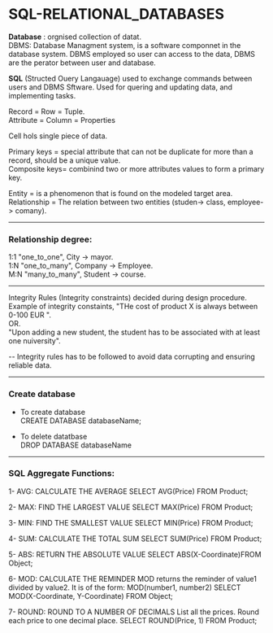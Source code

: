 # SQL-RELATIONAL_DATABASES
**Database** : orgnised collection of datat.  
DBMS: Database Managment system, is a software componnet in the database system. DBMS employed so user can access to the data, DBMS are the perator between user and database.


**SQL** (Structed Ouery Langauage) used to exchange commands between users and DBMS Sftware. Used for quering and updating data, and implementing tasks.

Record = Row = Tuple.   
Attribute = Column = Properties


Cell hols single piece of data.

Primary keys = special attribute that can not be duplicate for more than a record, should be a unique value.   
Composite keys= combinind two or more attributes values to form a primary key.


Entity = is a phenomenon that is found on the modeled target area.    
Relationship = The relation between two entities (studen-> class, employee-> comany).   

-----------------------------------
### Relationship degree:

1:1    "one_to_one",       City -> mayor.   
1:N    "one_to_many",      Company -> Employee.     
M:N    "many_to_many",     Student -> course. 

--------------------------
Integrity Rules (Integrity constraints) decided during design procedure. Example of integrity constaints, "THe cost of product X is always between 0-100 EUR ".   
OR. \
"Upon adding a new student, the student has to be associated with at least one nuiversity".   

-- Integrity rules has to be followed to avoid data corrupting and ensuring reliable data.  

------------
### Create database

* To create database \
  CREATE DATABASE databaseName;
 
* To delete datatbase \
  DROP DATABASE databaseName
  
  
  
-----------------------------------
### SQL Aggregate Functions:

1- AVG: CALCULATE THE AVERAGE
SELECT AVG(Price) FROM Product;

2- MAX: FIND THE LARGEST VALUE
SELECT MAX(Price) FROM Product;

3- MIN: FIND THE SMALLEST VALUE
SELECT MIN(Price) FROM Product;

4- SUM: CALCULATE THE TOTAL SUM
SELECT SUM(Price) FROM Product;

5- ABS: RETURN THE ABSOLUTE VALUE
SELECT ABS(X-Coordinate)FROM Object;

6- MOD: CALCULATE THE REMINDER
MOD returns the reminder of value1 divided by value2. It is of the form: MOD(number1, number2)
SELECT MOD(X-Coordinate, Y-Coordinate) FROM Object;
  
7- ROUND: ROUND TO A NUMBER OF DECIMALS
List all the prices. Round each price to one decimal place.
SELECT ROUND(Price, 1) FROM Product;



